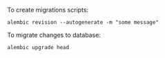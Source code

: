 To create migrations scripts:

`alembic revision --autogenerate -m "some message"`

To migrate changes to database:

`alembic upgrade head`
